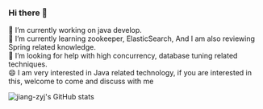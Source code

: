 ### Hi there 👋

<!--
**jiang-zyj/jiang-zyj** is a ✨ _special_ ✨ repository because its `README.md` (this file) appears on your GitHub profile.

Here are some ideas to get you started:

- 🔭 I’m currently working on ...
- 🌱 I’m currently learning ...
- 👯 I’m looking to collaborate on ...
- 🤔 I’m looking for help with ...
- 💬 Ask me about ...
- 📫 How to reach me: ...
- 😄 Pronouns: ...
- ⚡ Fun fact: ...
-->
🔭 I’m currently working on java develop.  
🌱 I’m currently learning zookeeper, ElasticSearch, And I am also reviewing Spring related knowledge.  
🤔 I’m looking for help with high concurrency, database tuning related techniques.  
😄 I am very interested in Java related technology, if you are interested in this, welcome to come and discuss with me  

<!-- 
Language and Technology:
[![Top Langs](https://github-readme-stats.vercel.app/api/top-langs/?username=jiang-zyj)](https://github.com/jiang-zyj/github-readme-stats)
-->


![jiang-zyj's GitHub stats](https://github-readme-stats.vercel.app/api?username=jiang-zyj&show_icons=true&theme=gruvbox)

